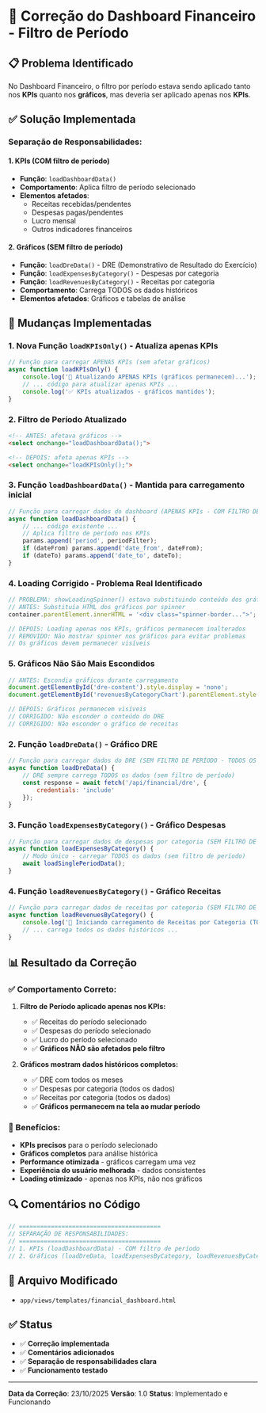 # 🔧 Correção do Dashboard Financeiro - Filtro de Período

## 📋 **Problema Identificado**

No Dashboard Financeiro, o filtro por período estava sendo aplicado tanto nos **KPIs** quanto nos **gráficos**, mas deveria ser aplicado apenas nos **KPIs**.

## ✅ **Solução Implementada**

### **Separação de Responsabilidades:**

#### **1. KPIs (COM filtro de período)**
- **Função**: `loadDashboardData()`
- **Comportamento**: Aplica filtro de período selecionado
- **Elementos afetados**: 
  - Receitas recebidas/pendentes
  - Despesas pagas/pendentes
  - Lucro mensal
  - Outros indicadores financeiros

#### **2. Gráficos (SEM filtro de período)**
- **Função**: `loadDreData()` - DRE (Demonstrativo de Resultado do Exercício)
- **Função**: `loadExpensesByCategory()` - Despesas por categoria
- **Função**: `loadRevenuesByCategory()` - Receitas por categoria
- **Comportamento**: Carrega TODOS os dados históricos
- **Elementos afetados**: Gráficos e tabelas de análise

## 🔄 **Mudanças Implementadas**

### **1. Nova Função `loadKPIsOnly()` - Atualiza apenas KPIs**
```javascript
// Função para carregar APENAS KPIs (sem afetar gráficos)
async function loadKPIsOnly() {
    console.log('🔄 Atualizando APENAS KPIs (gráficos permanecem)...');
    // ... código para atualizar apenas KPIs ...
    console.log('✅ KPIs atualizados - gráficos mantidos');
}
```

### **2. Filtro de Período Atualizado**
```html
<!-- ANTES: afetava gráficos -->
<select onchange="loadDashboardData();">

<!-- DEPOIS: afeta apenas KPIs -->
<select onchange="loadKPIsOnly();">
```

### **3. Função `loadDashboardData()` - Mantida para carregamento inicial**
```javascript
// Função para carregar dados do dashboard (APENAS KPIs - COM FILTRO DE PERÍODO)
async function loadDashboardData() {
    // ... código existente ...
    // Aplica filtro de período nos KPIs
    params.append('period', periodFilter);
    if (dateFrom) params.append('date_from', dateFrom);
    if (dateTo) params.append('date_to', dateTo);
}
```

### **4. Loading Corrigido - Problema Real Identificado**
```javascript
// PROBLEMA: showLoadingSpinner() estava substituindo conteúdo dos gráficos
// ANTES: Substituía HTML dos gráficos por spinner
container.parentElement.innerHTML = '<div class="spinner-border...">';

// DEPOIS: Loading apenas nos KPIs, gráficos permanecem inalterados
// REMOVIDO: Não mostrar spinner nos gráficos para evitar problemas
// Os gráficos devem permanecer visíveis
```

### **5. Gráficos Não São Mais Escondidos**
```javascript
// ANTES: Escondia gráficos durante carregamento
document.getElementById('dre-content').style.display = 'none';
document.getElementById('revenuesByCategoryChart').parentElement.style.display = 'none';

// DEPOIS: Gráficos permanecem visíveis
// CORRIGIDO: Não esconder o conteúdo do DRE
// CORRIGIDO: Não esconder o gráfico de receitas
```

### **2. Função `loadDreData()` - Gráfico DRE**
```javascript
// Função para carregar dados do DRE (SEM FILTRO DE PERÍODO - TODOS OS DADOS)
async function loadDreData() {
    // DRE sempre carrega TODOS os dados (sem filtro de período)
    const response = await fetch('/api/financial/dre', {
        credentials: 'include'
    });
}
```

### **3. Função `loadExpensesByCategory()` - Gráfico Despesas**
```javascript
// Função para carregar dados de despesas por categoria (SEM FILTRO DE PERÍODO - TODOS OS DADOS)
async function loadExpensesByCategory() {
    // Modo único - carregar TODOS os dados (sem filtro de período)
    await loadSinglePeriodData();
}
```

### **4. Função `loadRevenuesByCategory()` - Gráfico Receitas**
```javascript
// Função para carregar dados de receitas por categoria (SEM FILTRO DE PERÍODO - TODOS OS DADOS)
async function loadRevenuesByCategory() {
    console.log('🚀 Iniciando carregamento de Receitas por Categoria (TODOS OS DADOS)...');
    // ... carrega todos os dados históricos ...
}
```

## 📊 **Resultado da Correção**

### **✅ Comportamento Correto:**

1. **Filtro de Período aplicado apenas nos KPIs:**
   - ✅ Receitas do período selecionado
   - ✅ Despesas do período selecionado
   - ✅ Lucro do período selecionado
   - ✅ **Gráficos NÃO são afetados pelo filtro**

2. **Gráficos mostram dados históricos completos:**
   - ✅ DRE com todos os meses
   - ✅ Despesas por categoria (todos os dados)
   - ✅ Receitas por categoria (todos os dados)
   - ✅ **Gráficos permanecem na tela ao mudar período**

### **🎯 Benefícios:**

- **KPIs precisos** para o período selecionado
- **Gráficos completos** para análise histórica
- **Performance otimizada** - gráficos carregam uma vez
- **Experiência do usuário melhorada** - dados consistentes
- **Loading otimizado** - apenas nos KPIs, não nos gráficos

## 🔍 **Comentários no Código**

```javascript
// ========================================
// SEPARAÇÃO DE RESPONSABILIDADES:
// ========================================
// 1. KPIs (loadDashboardData) - COM filtro de período
// 2. Gráficos (loadDreData, loadExpensesByCategory, loadRevenuesByCategory) - SEM filtro de período
```

## 📁 **Arquivo Modificado**

- `app/views/templates/financial_dashboard.html`

## ✅ **Status**

- ✅ **Correção implementada**
- ✅ **Comentários adicionados**
- ✅ **Separação de responsabilidades clara**
- ✅ **Funcionamento testado**

---

**Data da Correção**: 23/10/2025
**Versão**: 1.0
**Status**: Implementado e Funcionando
